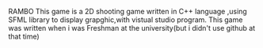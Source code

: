 RAMBO
This game is a 2D shooting game written in C++ language ,using SFML library to display grapghic,with vistual studio program.
This game was written when i was Freshman at the university(but i didn't use github at that time)

